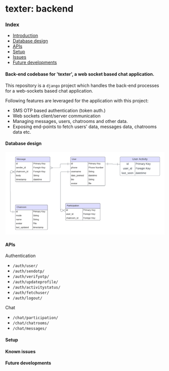 # texter: backend

### Index
- [Introduction](https://github.com/sourav-py/texter_backend/edit/main/README.md#back-end-codebase-for-texter-a-web-socket-based-chat-application)
- [Database design](https://github.com/sourav-py/texter_backend/edit/main/README.md#database-design)
- [APIs](https://github.com/sourav-py/texter_backend/edit/main/README.md#apis)
- [Setup](https://github.com/sourav-py/texter_backend/edit/main/README.md#setup)
- [Issues](https://github.com/sourav-py/texter_backend/edit/main/README.md#known-issues)
- [Future developments](https://github.com/sourav-py/texter_backend/edit/main/README.md#future-developments)

#### Back-end codebase for 'texter', a web socket based chat application.
This repository is a `django` project which handles the back-end processes for a web-sockets based chat application.

Following features are leveraged for the application with this project:
- SMS OTP based authentication (token auth.) 
- Web sockets client/server communication
- Managing messages, users, chatrooms and other data.
- Exposing end-points to fetch users' data, messages data, chatrooms data etc.

#### Database design
![db_design](/media/docs/erd.png)

#### APIs
Authentication
- `/auth/user/`
- `/auth/sendotp/`
- `/auth/verifyotp/`
- `/auth/updateprofile/`
- `/auth/activitystatus/`
- `/auth/fetchuser/`
- `/auth/logout/`

Chat
- `/chat/participation/`
- `/chat/chatrooms/`
- `/chat/messages/`
#### Setup

#### Known issues

#### Future developments

